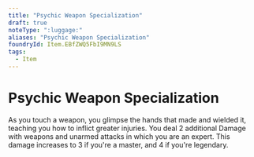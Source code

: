 ```yaml
---
title: "Psychic Weapon Specialization"
draft: true
noteType: ":luggage:"
aliases: "Psychic Weapon Specialization"
foundryId: Item.EBfZWQ5FbI9MN9LS
tags:
  - Item
---
```


# Psychic Weapon Specialization

As you touch a weapon, you glimpse the hands that made and wielded it, teaching you how to inflict greater injuries. You deal 2 additional Damage with weapons and unarmed attacks in which you are an expert. This damage increases to 3 if you're a master, and 4 if you're legendary.
